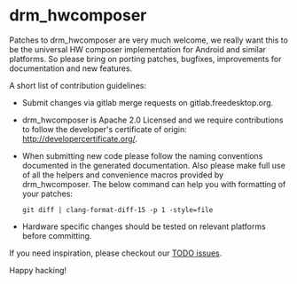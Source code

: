 drm\_hwcomposer
======

Patches to drm\_hwcomposer are very much welcome, we really want this to be the
universal HW composer implementation for Android and similar platforms. So
please bring on porting patches, bugfixes, improvements for documentation and
new features.

A short list of contribution guidelines:
* Submit changes via gitlab merge requests on gitlab.freedesktop.org.
* drm\_hwcomposer is Apache 2.0 Licensed and we require contributions to follow
  the developer's certificate of origin: http://developercertificate.org/.
* When submitting new code please follow the naming conventions documented in
  the generated documentation. Also please make full use of all the helpers and
  convenience macros provided by drm\_hwcomposer. The below command can help
  you with formatting of your patches:

    ```
    git diff | clang-format-diff-15 -p 1 -style=file
    ```

* Hardware specific changes should be tested on relevant platforms before
  committing.

If you need inspiration, please checkout our [TODO issues][1].

Happy hacking!

[1]: https://gitlab.freedesktop.org/drm-hwcomposer/drm-hwcomposer/issues?label_name%5B%5D=TODO
